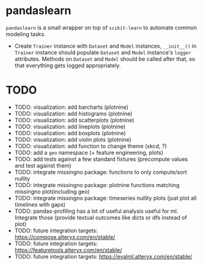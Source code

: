 # pandaslearn

`pandaslearn` is a small wrapper on top of `scikit-learn` to automate common modeling tasks.

* Create `Trainer` instance with `Dataset` and `Model` instances, `__init__()` in `Trainer` instance should populate `Dataset` and `Model` instance's `logger` attributes. Methods on `Dataset` and `Model` should be called after that, so that everything gets logged appropriately.
# TODO

* TODO: visualization: add barcharts (plotnine)
* TODO: visualization: add histograms (plotnine)
* TODO: visualization: add scatterplots (plotnine)
* TODO: visualization: add lineplots (plotnine)
* TODO: visualization: add boxplots (plotnine)
* TODO: visualization: add violin plots (plotnine)
* TODO: visualization: add function to change theme (xkcd, ?)
* TODO: add a `geo` namespace (+ feature engineering, plots)
* TODO: add tests against a few standard fixtures (precompute values and test against them)
* TODO: integrate missingno package: functions to only compute/sort nullity
* TODO: integrate missingno package: plotnine functions matching missingno plot(including geo)
* TODO: integrate missingno package: timeseries nullity plots (just plot all timelines with gaps)
* TODO: pandas-profiling has a lot of useful analysis useful for ml. Integrate those (provide textual outcomes like dicts or dfs instead of plot)
* TODO: future integration targets: https://compose.alteryx.com/en/stable/
* TODO: future integration targets: https://featuretools.alteryx.com/en/stable/
* TODO: future integration targets: https://evalml.alteryx.com/en/stable/
